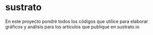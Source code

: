 # sustrato

En este proyecto pondré todos los códigos que utilice para elaborar gráficos y análisis para los artículos que publique en sustrato.io

